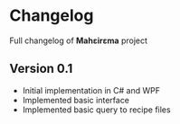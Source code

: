 # Changelog

Full changelog of __Mahεirεma__ project

## Version 0.1

- Initial implementation in C# and WPF
- Implemented basic interface
- Implemented basic query to recipe files
